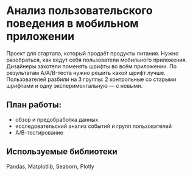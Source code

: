 # Анализ пользовательского поведения в мобильном приложении

Проект для стартапа, который продаёт продукты питания. Нужно разобраться, как ведут себя пользователи мобильного приложения. Дизайнеры захотели поменять шрифты во всём приложении. По результатам A/A/B-теста нужно решить какой шрифт лучше. Пользователей разбили на 3 группы: 2 контрольные со старыми шрифтами и одну экспериментальную — с новыми.

## План работы:

- обзор и предобработка данных
- исследовательский анализ событий и групп пользователей
- А/В-тестирование

## Используемые библиотеки
Pandas, Matplotlib, Seaborn, Plotly

